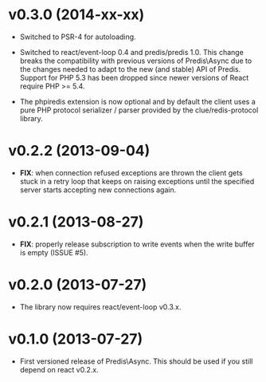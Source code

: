 v0.3.0 (2014-xx-xx)
===============================================================================

- Switched to PSR-4 for autoloading.

- Switched to react/event-loop 0.4 and predis/predis 1.0. This change breaks the
  compatibility with previous versions of Predis\Async due to the changes needed
  to adapt to the new (and stable) API of Predis. Support for PHP 5.3 has been
  dropped since newer versions of React require PHP >= 5.4.

- The phpiredis extension is now optional and by default the client uses a pure
  PHP protocol serializer / parser provided by the clue/redis-protocol library.

v0.2.2 (2013-09-04)
===============================================================================

 - __FIX__: when connection refused exceptions are thrown the client gets stuck
   in a retry loop that keeps on raising exceptions until the specified server
   starts accepting new connections again.

v0.2.1 (2013-08-27)
===============================================================================

- __FIX__: properly release subscription to write events when the write buffer
  is empty (ISSUE #5).

v0.2.0 (2013-07-27)
===============================================================================

- The library now requires react/event-loop v0.3.x.

v0.1.0 (2013-07-27)
===============================================================================

- First versioned release of Predis\Async. This should be used if you still
  depend on react v0.2.x.
